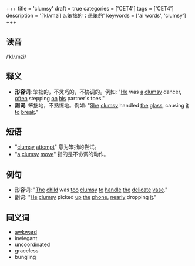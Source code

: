 +++
title = 'clumsy'
draft = true
categories = ['CET4']
tags = ['CET4']
description = '[ˈklʌmzi] a.笨拙的；愚笨的'
keywords = ['ai words', 'clumsy']
+++

## 读音
/ˈklʌmzi/

## 释义
- **形容词**: 笨拙的，不灵巧的，不协调的。例如: "[He](/zh/post/he/) was [a](/zh/post/a/) [clumsy](/zh/post/clumsy/) dancer, [often](/zh/post/often/) stepping [on](/zh/post/on/) [his](/zh/post/his/) partner's toes."
- **副词**: 笨拙地，不熟练地。例如: "[She](/zh/post/she/) [clumsy](/zh/post/clumsy/) handled [the](/zh/post/the/) [glass](/zh/post/glass/), causing [it](/zh/post/it/) [to](/zh/post/to/) [break](/zh/post/break/)."

## 短语
- "[clumsy](/zh/post/clumsy/) [attempt](/zh/post/attempt/)" 意为笨拙的尝试。
- "[a](/zh/post/a/) [clumsy](/zh/post/clumsy/) [move](/zh/post/move/)" 指的是不协调的动作。

## 例句
- 形容词: "[The](/zh/post/the/) [child](/zh/post/child/) was [too](/zh/post/too/) [clumsy](/zh/post/clumsy/) [to](/zh/post/to/) [handle](/zh/post/handle/) [the](/zh/post/the/) [delicate](/zh/post/delicate/) [vase](/zh/post/vase/)."
- 副词: "[He](/zh/post/he/) [clumsy](/zh/post/clumsy/) picked [up](/zh/post/up/) [the](/zh/post/the/) [phone](/zh/post/phone/), [nearly](/zh/post/nearly/) dropping [it](/zh/post/it/)."

## 同义词
- [awkward](/zh/post/awkward/)
- inelegant
- uncoordinated
- graceless
- bungling
